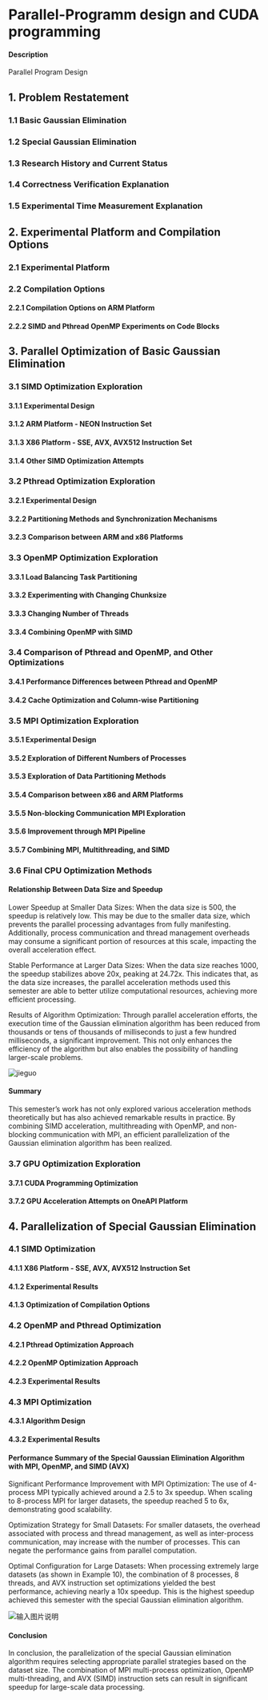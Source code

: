 # Parallel-Programm design and CUDA programming
#### Description
Parallel Program Design 


## 1. Problem Restatement
### 1.1 Basic Gaussian Elimination
### 1.2 Special Gaussian Elimination
### 1.3 Research History and Current Status
### 1.4 Correctness Verification Explanation
### 1.5 Experimental Time Measurement Explanation

## 2. Experimental Platform and Compilation Options
### 2.1 Experimental Platform
### 2.2 Compilation Options
#### 2.2.1 Compilation Options on ARM Platform
#### 2.2.2 SIMD and Pthread OpenMP Experiments on Code Blocks

## 3. Parallel Optimization of Basic Gaussian Elimination
### 3.1 SIMD Optimization Exploration
#### 3.1.1 Experimental Design
#### 3.1.2 ARM Platform - NEON Instruction Set
#### 3.1.3 X86 Platform - SSE, AVX, AVX512 Instruction Set
#### 3.1.4 Other SIMD Optimization Attempts

### 3.2 Pthread Optimization Exploration
#### 3.2.1 Experimental Design
#### 3.2.2 Partitioning Methods and Synchronization Mechanisms
#### 3.2.3 Comparison between ARM and x86 Platforms

### 3.3 OpenMP Optimization Exploration
#### 3.3.1 Load Balancing Task Partitioning
#### 3.3.2 Experimenting with Changing Chunksize
#### 3.3.3 Changing Number of Threads
#### 3.3.4 Combining OpenMP with SIMD

### 3.4 Comparison of Pthread and OpenMP, and Other Optimizations
#### 3.4.1 Performance Differences between Pthread and OpenMP
#### 3.4.2 Cache Optimization and Column-wise Partitioning

### 3.5 MPI Optimization Exploration
#### 3.5.1 Experimental Design
#### 3.5.2 Exploration of Different Numbers of Processes
#### 3.5.3 Exploration of Data Partitioning Methods
#### 3.5.4 Comparison between x86 and ARM Platforms
#### 3.5.5 Non-blocking Communication MPI Exploration
#### 3.5.6 Improvement through MPI Pipeline
#### 3.5.7 Combining MPI, Multithreading, and SIMD

### 3.6 Final CPU Optimization Methods

#### Relationship Between Data Size and Speedup

Lower Speedup at Smaller Data Sizes: When the data size is 500, the speedup is relatively low. This may be due to the smaller data size, which prevents the parallel processing advantages from fully manifesting. Additionally, process communication and thread management overheads may consume a significant portion of resources at this scale, impacting the overall acceleration effect.

Stable Performance at Larger Data Sizes: When the data size reaches 1000, the speedup stabilizes above 20x, peaking at 24.72x. This indicates that, as the data size increases, the parallel acceleration methods used this semester are able to better utilize computational resources, achieving more efficient processing.

Results of Algorithm Optimization: Through parallel acceleration efforts, the execution time of the Gaussian elimination algorithm has been reduced from thousands or tens of thousands of milliseconds to just a few hundred milliseconds, a significant improvement. This not only enhances the efficiency of the algorithm but also enables the possibility of handling larger-scale problems.

![jieguo](pthread-openmp/1.png)

#### Summary
This semester’s work has not only explored various acceleration methods theoretically but has also achieved remarkable results in practice. By combining SIMD acceleration, multithreading with OpenMP, and non-blocking communication with MPI, an efficient parallelization of the Gaussian elimination algorithm has been realized.

### 3.7 GPU Optimization Exploration
#### 3.7.1 CUDA Programming Optimization
#### 3.7.2 GPU Acceleration Attempts on OneAPI Platform

## 4. Parallelization of Special Gaussian Elimination
### 4.1 SIMD Optimization
#### 4.1.1 X86 Platform - SSE, AVX, AVX512 Instruction Set
#### 4.1.2 Experimental Results
#### 4.1.3 Optimization of Compilation Options

### 4.2 OpenMP and Pthread Optimization
#### 4.2.1 Pthread Optimization Approach
#### 4.2.2 OpenMP Optimization Approach
#### 4.2.3 Experimental Results

### 4.3 MPI Optimization
#### 4.3.1 Algorithm Design
#### 4.3.2 Experimental Results

#### Performance Summary of the Special Gaussian Elimination Algorithm with MPI, OpenMP, and SIMD (AVX)
Significant Performance Improvement with MPI Optimization: The use of 4-process MPI typically achieved around a 2.5 to 3x speedup. When scaling to 8-process MPI for larger datasets, the speedup reached 5 to 6x, demonstrating good scalability.

Optimization Strategy for Small Datasets: For smaller datasets, the overhead associated with process and thread management, as well as inter-process communication, may increase with the number of processes. This can negate the performance gains from parallel computation.

Optimal Configuration for Large Datasets: When processing extremely large datasets (as shown in Example 10), the combination of 8 processes, 8 threads, and AVX instruction set optimizations yielded the best performance, achieving nearly a 10x speedup. This is the highest speedup achieved this semester with the special Gaussian elimination algorithm.

![输入图片说明](pthread-openmp/2.png)

#### Conclusion
In conclusion, the parallelization of the special Gaussian elimination algorithm requires selecting appropriate parallel strategies based on the dataset size. The combination of MPI multi-process optimization, OpenMP multi-threading, and AVX (SIMD) instruction sets can result in significant speedup for large-scale data processing.




